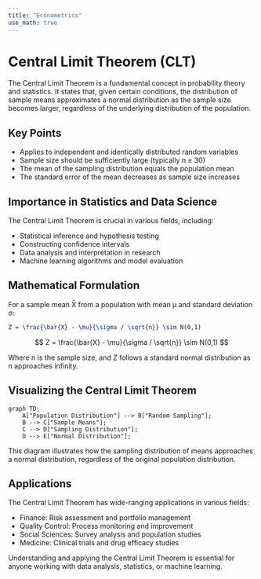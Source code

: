```yaml
---
title: "Econometrics"
use_math: true
---
```

# Central Limit Theorem (CLT)

The Central Limit Theorem is a fundamental concept in probability theory and statistics. It states that, given certain conditions, the distribution of sample means approximates a normal distribution as the sample size becomes larger, regardless of the underlying distribution of the population.

## Key Points

- Applies to independent and identically distributed random variables
- Sample size should be sufficiently large (typically n ≥ 30)
- The mean of the sampling distribution equals the population mean
- The standard error of the mean decreases as sample size increases

## Importance in Statistics and Data Science

The Central Limit Theorem is crucial in various fields, including:

- Statistical inference and hypothesis testing
- Constructing confidence intervals
- Data analysis and interpretation in research
- Machine learning algorithms and model evaluation

## Mathematical Formulation

For a sample mean X̄ from a population with mean μ and standard deviation σ:

```latex
Z = \frac{\bar{X} - \mu}{\sigma / \sqrt{n}} \sim N(0,1)
```

$$
Z = \frac{\bar{X} - \mu}{\sigma / \sqrt{n}} \sim N(0,1)
$$

Where n is the sample size, and Z follows a standard normal distribution as n approaches infinity.

## Visualizing the Central Limit Theorem

```mermaid
graph TD;
    A["Population Distribution"] --> B["Random Sampling"];
    B --> C["Sample Means"];
    C --> D["Sampling Distribution"];
    D --> E["Normal Distribution"];
```

This diagram illustrates how the sampling distribution of means approaches a normal distribution, regardless of the original population distribution.

## Applications

The Central Limit Theorem has wide-ranging applications in various fields:

- Finance: Risk assessment and portfolio management
- Quality Control: Process monitoring and improvement
- Social Sciences: Survey analysis and population studies
- Medicine: Clinical trials and drug efficacy studies

Understanding and applying the Central Limit Theorem is essential for anyone working with data analysis, statistics, or machine learning.